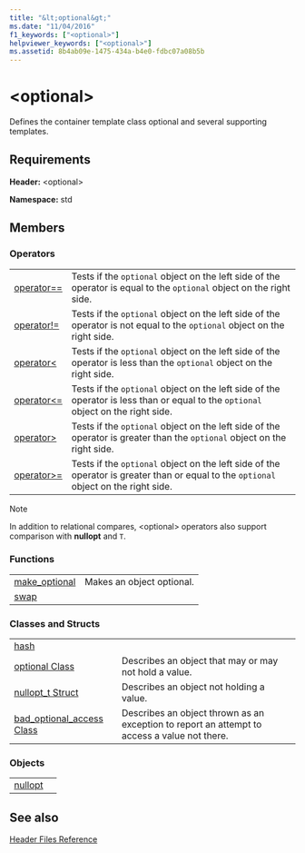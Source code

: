 ```yaml
---
title: "&lt;optional&gt;"
ms.date: "11/04/2016"
f1_keywords: ["<optional>"]
helpviewer_keywords: ["<optional>"]
ms.assetid: 8b4ab09e-1475-434a-b4e0-fdbc07a08b5b
---
```

# &lt;optional&gt;

Defines the container template class optional and several supporting templates.

## Requirements

**Header:** \<optional>

**Namespace:** std

## Members

### Operators

|||
|-|-|
|[operator==](../standard-library/optional-operators.md#op_eq_eq)|Tests if the `optional` object on the left side of the operator is equal to the `optional` object on the right side.|
|[operator!=](../standard-library/optional-operators.md#op_neq)|Tests if the `optional` object on the left side of the operator is not equal to the `optional` object on the right side.|
|[operator<](../standard-library/optional-operators.md#op_lt)|Tests if the `optional` object on the left side of the operator is less than the `optional` object on the right side.|
|[operator<=](../standard-library/optional-operators.md#op_lt_eq)|Tests if the `optional` object on the left side of the operator is less than or equal to the `optional` object on the right side.|
|[operator>](../standard-library/optional-operators.md#op_gt)|Tests if the `optional` object on the left side of the operator is greater than the `optional` object on the right side.|
|[operator>=](../standard-library/optional-operators.md#op_lt_eq)|Tests if the `optional` object on the left side of the operator is greater than or equal to the `optional` object on the right side.|

> [!NOTE]
> In addition to relational compares, \<optional> operators also support comparison with **nullopt** and `T`.

### Functions

|||
|-|-|
|[make_optional](../standard-library/optional-functions.md#make_optional)|Makes an object optional.|
|[swap](../standard-library/optional-functions.md#swap)||

### Classes and Structs

|||
|-|-|
|[hash]()||
|[optional Class](../standard-library/optional-class.md)|Describes an object that may or may not hold a value.|
|[nullopt_t Struct](../standard-library/nullopt-t-structure.md)|Describes an object not holding a value.|
|[bad_optional_access Class](../standard-library/bad-optional-access-class.md)|Describes an object thrown as an exception to report an attempt to access a value not there.|

### Objects

|||
|-|-|
|[nullopt](../standard-library/optional-functions.md#nullopt)||

## See also

[Header Files Reference](../standard-library/cpp-standard-library-header-files.md)<br/>
